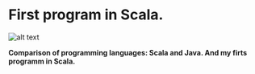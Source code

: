 # First program in Scala.

![alt text](https://res.cloudinary.com/practicaldev/image/fetch/s--jstsMoed--/c_limit%2Cf_auto%2Cfl_progressive%2Cq_auto%2Cw_880/https://cdn-images-1.medium.com/max/1000/1%2AUpUCPydWXzXbB1WNLuFr0g.png)

**Comparison of programming languages: Scala and Java. And my firts programm in Scala.**

